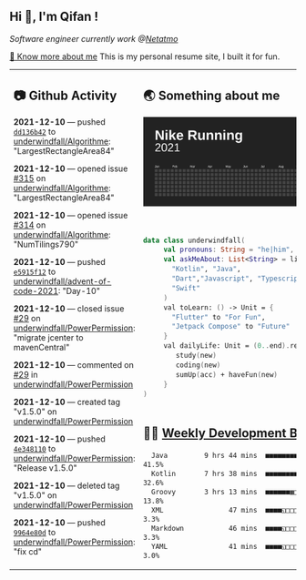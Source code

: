 <h2> Hi 👋, I'm Qifan ! </h2>
<p><em>Software engineer currently work @<a href="https://www.netatmo.com">Netatmo</a>
</em></p><p><a href="https://qifanyang.com/resume" target="_blank"> 🔭 Know more about me</a> This is my personal resume site, I built it for fun.</p>
<table><tr><td valign="top" rowspan="2">

 ## 📷 Github Activity
 <!-- githubActivity starts -->
  **2021-12-10** — pushed [`dd136b42`](https://github.com/underwindfall/Algorithme/commit/dd136b42922568649b0269ef009c53654521cc70) to [underwindfall/Algorithme](https://api.github.com/repos/underwindfall/Algorithme): "LargestRectangleArea84"

  **2021-12-10** — opened issue [#315](https://api.github.com/repos/underwindfall/Algorithme/issues/315) on [underwindfall/Algorithme](https://api.github.com/repos/underwindfall/Algorithme): "LargestRectangleArea84"

  **2021-12-10** — opened issue [#314](https://api.github.com/repos/underwindfall/Algorithme/issues/314) on [underwindfall/Algorithme](https://api.github.com/repos/underwindfall/Algorithme): "NumTilings790"

  **2021-12-10** — pushed [`e5915f12`](https://github.com/underwindfall/advent-of-code-2021/commit/e5915f12f1ec525a952ee79279f4e49d46968344) to [underwindfall/advent-of-code-2021](https://api.github.com/repos/underwindfall/advent-of-code-2021): "Day-10"

  **2021-12-10** — closed issue [#29](https://api.github.com/repos/underwindfall/PowerPermission/issues/29) on [underwindfall/PowerPermission](https://api.github.com/repos/underwindfall/PowerPermission): "migrate jcenter to mavenCentral"

  **2021-12-10** — commented on [#29](https://github.com/underwindfall/PowerPermission/issues/29#issuecomment-991062040) in [underwindfall/PowerPermission](https://api.github.com/repos/underwindfall/PowerPermission)

  **2021-12-10** — created tag "v1.5.0" on [underwindfall/PowerPermission](https://api.github.com/repos/underwindfall/PowerPermission)

  **2021-12-10** — pushed [`4e348110`](https://github.com/underwindfall/PowerPermission/commit/4e34811096c139d06267f18b09e63e81d76f34f4) to [underwindfall/PowerPermission](https://api.github.com/repos/underwindfall/PowerPermission): "Release v1.5.0"

  **2021-12-10** — deleted tag "v1.5.0" on [underwindfall/PowerPermission](https://api.github.com/repos/underwindfall/PowerPermission)

  **2021-12-10** — pushed [`9964e80d`](https://github.com/underwindfall/PowerPermission/commit/9964e80d7132df3c313166a51a2a2c58fc45eb01) to [underwindfall/PowerPermission](https://api.github.com/repos/underwindfall/PowerPermission): "fix cd"
 <!-- githubActivity ends -->
 </td><td valign="top">

 ## 🌏 Something about me
 <!-- profile starts -->
 <a href="https://github.com/underwindfall" width="100%">
   <img src="https://github.com/underwindfall/GitHubPoster/blob/main/examples/nike.svg"/>
 </a>
 <br/>
 <br/>
 <br/>

 ```kotlin
 data class underwindfall(
      val pronouns: String = "he|him",
      val askMeAbout: List<String> = listOf(
        "Kotlin", "Java",
        "Dart","Javascript", "Typescript",
        "Swift"
      )
      val toLearn: () -> Unit = {
        "Flutter" to "For Fun",
        "Jetpack Compose" to "Future"
      }
      val dailyLife: Unit = (0..end).reduce { acc, new ->
         study(new)
         coding(new)
         sumUp(acc) + haveFun(new)
      }
 )
 ```
 <!-- profile ends -->
 </td></tr><tr><td valign="top">

 ## 🏊‍♂️ <a href="https://gist.github.com/underwindfall/377ee88ba1fabd1e93516e48ca9c61eb" target="_blank">Weekly Development Breakdown</a>
  <!-- codeTime starts -->
  ```text
    Java         9 hrs 44 mins  ■■■■■■■■■■■■■▥□□□□□□□□□□  41.5%
    Kotlin       7 hrs 38 mins  ■■■■■■■■■■■◱□□□□□□□□□□□□  32.6%
    Groovy       3 hrs 13 mins  ■■■■■■▦□□□□□□□□□□□□□□□□□  13.8%
    XML                47 mins  ■■■■◱□□□□□□□□□□□□□□□□□□□   3.3%
    Markdown           46 mins  ■■■■◱□□□□□□□□□□□□□□□□□□□   3.3%
    YAML               41 mins  ■■■■◱□□□□□□□□□□□□□□□□□□□   3.0%
  ```
  <!-- codeTime starts -->
  </td></tr></table>